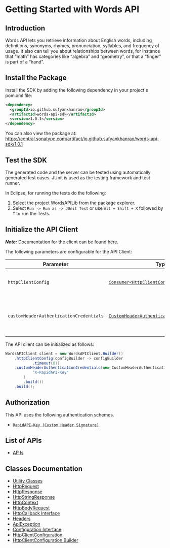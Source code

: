 
# Getting Started with Words API

## Introduction

Words API lets you retrieve information about English words, including definitions, synonyms, rhymes, pronunciation, syllables, and frequency of usage. It also can tell you about relationships between words, for instance that “math” has categories like “algebra” and “geometry”, or that a “finger” is part of a “hand”.

## Install the Package

Install the SDK by adding the following dependency in your project's pom.xml file:

```xml
<dependency>
  <groupId>io.github.sufyankhanrao</groupId>
  <artifactId>words-api-sdk</artifactId>
  <version>1.0.1</version>
</dependency>
```

You can also view the package at:
https://central.sonatype.com/artifact/io.github.sufyankhanrao/words-api-sdk/1.0.1

## Test the SDK

The generated code and the server can be tested using automatically generated test cases.
JUnit is used as the testing framework and test runner.

In Eclipse, for running the tests do the following:

1. Select the project WordsAPILib from the package explorer.
2. Select `Run -> Run as -> JUnit Test` or use `Alt + Shift + X` followed by `T` to run the Tests.

## Initialize the API Client

**_Note:_** Documentation for the client can be found [here.](https://www.github.com/sufyankhanrao/words-api-java-sdk/tree/1.0.1/doc/client.md)

The following parameters are configurable for the API Client:

| Parameter | Type | Description |
|  --- | --- | --- |
| `httpClientConfig` | [`Consumer<HttpClientConfiguration.Builder>`](https://www.github.com/sufyankhanrao/words-api-java-sdk/tree/1.0.1/doc/http-client-configuration-builder.md) | Set up Http Client Configuration instance. |
| `customHeaderAuthenticationCredentials` | [`CustomHeaderAuthenticationCredentials`](https://www.github.com/sufyankhanrao/words-api-java-sdk/tree/1.0.1/doc/$a/https://www.github.com/sufyankhanrao/words-api-java-sdk/tree/1.0.1/custom-header-signature.md) | The Credentials Setter for Custom Header Signature |

The API client can be initialized as follows:

```java
WordsAPIClient client = new WordsAPIClient.Builder()
    .httpClientConfig(configBuilder -> configBuilder
            .timeout(0))
    .customHeaderAuthenticationCredentials(new CustomHeaderAuthenticationModel.Builder(
            "X-RapidAPI-Key"
        )
        .build())
    .build();
```

## Authorization

This API uses the following authentication schemes.

* [`RapidAPI-Key (Custom Header Signature)`](https://www.github.com/sufyankhanrao/words-api-java-sdk/tree/1.0.1/doc/$a/https://www.github.com/sufyankhanrao/words-api-java-sdk/tree/1.0.1/custom-header-signature.md)

## List of APIs

* [AP Is](https://www.github.com/sufyankhanrao/words-api-java-sdk/tree/1.0.1/doc/controllers/ap-is.md)

## Classes Documentation

* [Utility Classes](https://www.github.com/sufyankhanrao/words-api-java-sdk/tree/1.0.1/doc/utility-classes.md)
* [HttpRequest](https://www.github.com/sufyankhanrao/words-api-java-sdk/tree/1.0.1/doc/http-request.md)
* [HttpResponse](https://www.github.com/sufyankhanrao/words-api-java-sdk/tree/1.0.1/doc/http-response.md)
* [HttpStringResponse](https://www.github.com/sufyankhanrao/words-api-java-sdk/tree/1.0.1/doc/http-string-response.md)
* [HttpContext](https://www.github.com/sufyankhanrao/words-api-java-sdk/tree/1.0.1/doc/http-context.md)
* [HttpBodyRequest](https://www.github.com/sufyankhanrao/words-api-java-sdk/tree/1.0.1/doc/http-body-request.md)
* [HttpCallback Interface](https://www.github.com/sufyankhanrao/words-api-java-sdk/tree/1.0.1/doc/http-callback-interface.md)
* [Headers](https://www.github.com/sufyankhanrao/words-api-java-sdk/tree/1.0.1/doc/headers.md)
* [ApiException](https://www.github.com/sufyankhanrao/words-api-java-sdk/tree/1.0.1/doc/api-exception.md)
* [Configuration Interface](https://www.github.com/sufyankhanrao/words-api-java-sdk/tree/1.0.1/doc/configuration-interface.md)
* [HttpClientConfiguration](https://www.github.com/sufyankhanrao/words-api-java-sdk/tree/1.0.1/doc/http-client-configuration.md)
* [HttpClientConfiguration.Builder](https://www.github.com/sufyankhanrao/words-api-java-sdk/tree/1.0.1/doc/http-client-configuration-builder.md)

